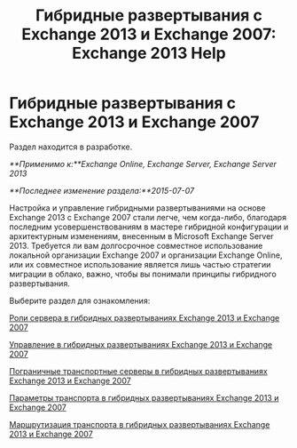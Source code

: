 ﻿---
title: 'Гибридные развертывания с Exchange 2013 и Exchange 2007: Exchange 2013 Help'
TOCTitle: Гибридные развертывания с Exchange 2013 и Exchange 2007
ms:assetid: 9ba4e071-cff4-4ae4-974a-935f818c04d6
ms:mtpsurl: https://technet.microsoft.com/ru-ru/library/Dn197893(v=EXCHG.150)
ms:contentKeyID: 54652151
ms.date: 01/11/2018
mtps_version: v=EXCHG.150
ms.translationtype: HT
---

# Гибридные развертывания с Exchange 2013 и Exchange 2007

Раздел находится в разработке.  

_**Применимо к:**Exchange Online, Exchange Server, Exchange Server 2013_

_**Последнее изменение раздела:**2015-07-07_

Настройка и управление гибридными развертываниями на основе Exchange 2013 с Exchange 2007 стали легче, чем когда-либо, благодаря последним усовершенствованиям в мастере гибридной конфигурации и архитектурным изменениям, внесенным в Microsoft Exchange Server 2013. Требуется ли вам долгосрочное совместное использование локальной организации Exchange 2007 и организации Exchange Online, или их совместное использование является лишь частью стратегии миграции в облако, важно, чтобы вы понимали принципы гибридного развертывания.

Выберите раздел для ознакомления:

[Роли сервера в гибридных развертываниях Exchange 2013 и Exchange 2007](server-roles-in-exchange-2013-exchange-2007-hybrid-deployments-exchange-2013-help.md)

[Управление в гибридных развертываниях Exchange 2013 и Exchange 2007](hybrid-management-in-exchange-2013-exchange-2007-hybrid-deployments-exchange-2013-help.md)

[Пограничные транспортные серверы в гибридных развертываниях Exchange 2013 и Exchange 2007](edge-transport-servers-in-exchange-2013-exchange-2007-hybrid-deployments-exchange-2013-help.md)

[Параметры транспорта в гибридных развертываниях Exchange 2013 и Exchange 2007](transport-options-in-exchange-2013-exchange-2007-hybrid-deployments-exchange-2013-help.md)

[Маршрутизация транспорта в гибридных развертываниях Exchange 2013 и Exchange 2007](transport-routing-in-exchange-2013-exchange-2007-hybrid-deployments-exchange-2013-help.md)

